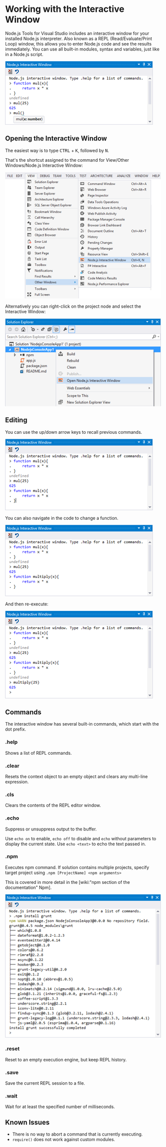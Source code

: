 Working with the Interactive Window
===================================

Node.js Tools for Visual Studio includes an interactive window for your installed Node.js interpreter. Also known as a REPL (Read/Evaluate/Print Loop) window, this allows you to enter Node.js code and see the results immediately. You can use all built-in modules, syntax and variables, just like in a Node.js script.

![Interactive Window](Images/ReplWindow.png)


Opening the Interactive Window
------------------------------
The easiest way is to type <kbd>CTRL</kbd> + <kbd>K</kbd>, followed by <kbd>N</kbd>.

That's the shortcut assigned to the command for View/Other Windows/Node.js Interactive Window:

![View Menu](Images/InstallationREPLCommand.png)

Alternatively you can right-click on the project node and select the Interactive Window:

![Project Context Menu](Images/ReplProjectContextMenu.png)


Editing
-------
You can use the up/down arrow keys to recall previous commands.

![Project Context Menu](Images/ReplWindowEdit1.png)

You can also navigate in the code to change a function.

![Project Context Menu](Images/ReplWindowEdit2.png)

And then re-execute:

![Project Context Menu](Images/ReplWindowEdit3.png)


Commands
--------

The interactive window has several built-in commands, which start with the dot prefix.

### .help

Shows a list of REPL commands.

### .clear

Resets the context object to an empty object and clears any multi-line expression.

### .cls

Clears the contents of the REPL editor window.

### .echo

Suppress or unsuppress output to the buffer.

Use `echo on` to enable, `echo off` to disable and `echo` without parameters to display the current state. Use `echo <text>` to echo the text passed in.

### .npm

Executes npm command. If solution contains multiple projects, specify target project using `.npm [ProjectName] <npm arguments>`

This is covered in more detail in the [wiki:"npm section of the documentation" Npm].

![npm](Images/ReplNpm.png)

### .reset

Reset to an empty execution engine, but keep REPL history.

### .save

Save the current REPL session to a file.

### .wait

Wait for at least the specified number of milliseconds.


Known Issues
------------

- There is no way to abort a command that is currently executing.
- `require()` does not work against custom modules.
